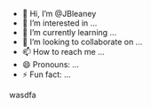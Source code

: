 - 👋 Hi, I’m @JBleaney
- 👀 I’m interested in ...
- 🌱 I’m currently learning ...
- 💞️ I’m looking to collaborate on ...
- 📫 How to reach me ...
- 😄 Pronouns: ...
- ⚡ Fun fact: ...

<!---
JBleaney/JBleaney is a ✨ special ✨ repository because its `README.md` (this file) appears on your GitHub profile.
You can click the Preview link to take a look at your changes.
--->
wasdfa
